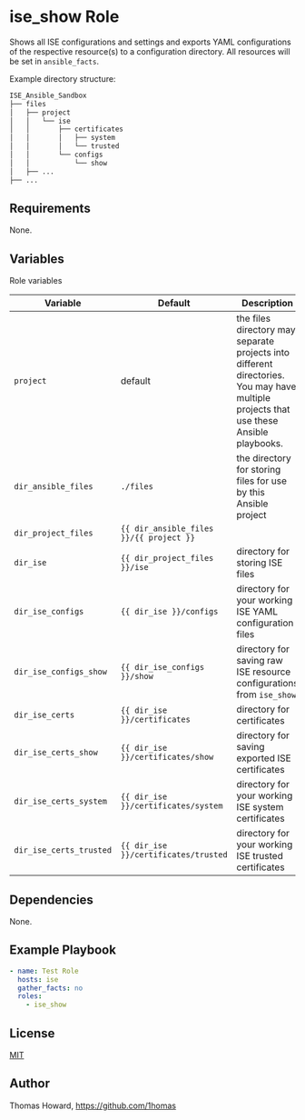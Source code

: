 # ise_show Role

Shows all ISE configurations and settings and exports YAML configurations of the respective resource(s) to a configuration directory. All resources will be set in `ansible_facts`.

Example directory structure:

```sh
ISE_Ansible_Sandbox
├── files
│   ├── project
│   │   └── ise
│   │       ├── certificates
│   │       │   ├── system
│   │       │   └── trusted
│   │       └── configs
│   │           └── show
│   ├── ...
├── ...
```

## Requirements

None.

## Variables

Role variables

| Variable                | Default | Description |
| ----------------------- | ------- | ----------- |
| `project`          | default   | the files directory may separate projects into different directories. You may have multiple projects that use these Ansible playbooks. |
| `dir_ansible_files`     | `./files` | the directory for storing files for use by this Ansible project |
| `dir_project_files`     | `{{ dir_ansible_files }}/{{ project }}` | 
| `dir_ise`               | `{{ dir_project_files }}/ise`        | directory for storing ISE files |
| `dir_ise_configs`       | `{{ dir_ise }}/configs`              | directory for your working ISE YAML configuration files |
| `dir_ise_configs_show`  | `{{ dir_ise_configs }}/show`         | directory for saving raw ISE resource configurations from `ise_show` |
| `dir_ise_certs`         | `{{ dir_ise }}/certificates`         | directory for certificates |
| `dir_ise_certs_show`    | `{{ dir_ise }}/certificates/show`    | directory for saving exported ISE certificates |
| `dir_ise_certs_system`  | `{{ dir_ise }}/certificates/system`  | directory for your working ISE system certificates |
| `dir_ise_certs_trusted` | `{{ dir_ise }}/certificates/trusted` | directory for your working ISE trusted certificates |

## Dependencies

None.

## Example Playbook

```yaml
- name: Test Role
  hosts: ise
  gather_facts: no
  roles:
    - ise_show
```

## License

[MIT](https://mit-license.org/)

## Author

Thomas Howard, <https://github.com/1homas>
